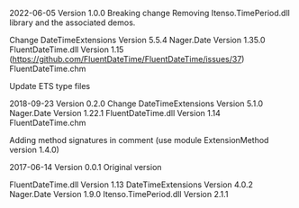 ﻿2022-06-05  Version 1.0.0
 Breaking change 
  Removing Itenso.TimePeriod.dll library and the associated demos.

 Change 
  DateTimeExtensions Version 5.5.4
  Nager.Date Version 1.35.0
  FluentDateTime.dll Version 1.15 (https://github.com/FluentDateTime/FluentDateTime/issues/37)
  FluentDateTime.chm
  
  Update ETS type files

2018-09-23  Version 0.2.0
 Change 
  DateTimeExtensions Version 5.1.0
  Nager.Date Version 1.22.1
  FluentDateTime.dll Version 1.14 
  FluentDateTime.chm
  
  Adding method signatures in comment (use module ExtensionMethod version 1.4.0)
  
    
2017-06-14  Version 0.0.1
  Original version
  
  FluentDateTime.dll Version 1.13
  DateTimeExtensions Version 4.0.2
  Nager.Date Version 1.9.0
  Itenso.TimePeriod.dll Version 2.1.1